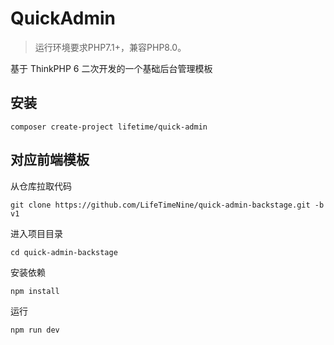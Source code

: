 QuickAdmin
===============

> 运行环境要求PHP7.1+，兼容PHP8.0。

基于 ThinkPHP 6 二次开发的一个基础后台管理模板

## 安装

~~~
composer create-project lifetime/quick-admin
~~~

## 对应前端模板

从仓库拉取代码
~~~
git clone https://github.com/LifeTimeNine/quick-admin-backstage.git -b v1
~~~

进入项目目录
~~~
cd quick-admin-backstage
~~~

安装依赖
~~~
npm install
~~~

运行
~~~
npm run dev
~~~